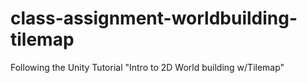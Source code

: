 # class-assignment-worldbuilding-tilemap
Following the Unity Tutorial "Intro to 2D World building w/Tilemap"

